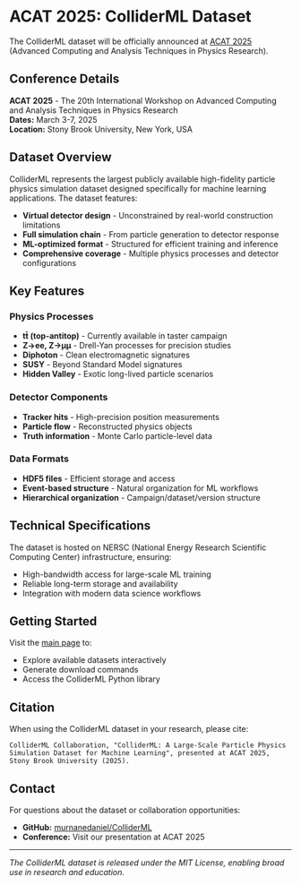 # ACAT 2025: ColliderML Dataset

The ColliderML dataset will be officially announced at [ACAT 2025](https://indico.cern.ch/event/1330797/) (Advanced Computing and Analysis Techniques in Physics Research).

## Conference Details

**ACAT 2025** - The 20th International Workshop on Advanced Computing and Analysis Techniques in Physics Research  
**Dates:** March 3-7, 2025  
**Location:** Stony Brook University, New York, USA

## Dataset Overview

ColliderML represents the largest publicly available high-fidelity particle physics simulation dataset designed specifically for machine learning applications. The dataset features:

- **Virtual detector design** - Unconstrained by real-world construction limitations
- **Full simulation chain** - From particle generation to detector response
- **ML-optimized format** - Structured for efficient training and inference
- **Comprehensive coverage** - Multiple physics processes and detector configurations

## Key Features

### Physics Processes
- **tt̄ (top-antitop)** - Currently available in taster campaign
- **Z→ee, Z→μμ** - Drell-Yan processes for precision studies
- **Diphoton** - Clean electromagnetic signatures
- **SUSY** - Beyond Standard Model signatures
- **Hidden Valley** - Exotic long-lived particle scenarios

### Detector Components
- **Tracker hits** - High-precision position measurements
- **Particle flow** - Reconstructed physics objects
- **Truth information** - Monte Carlo particle-level data

### Data Formats
- **HDF5 files** - Efficient storage and access
- **Event-based structure** - Natural organization for ML workflows
- **Hierarchical organization** - Campaign/dataset/version structure

## Technical Specifications

The dataset is hosted on NERSC (National Energy Research Scientific Computing Center) infrastructure, ensuring:

- High-bandwidth access for large-scale ML training
- Reliable long-term storage and availability
- Integration with modern data science workflows

## Getting Started

Visit the [main page](/) to:
- Explore available datasets interactively
- Generate download commands
- Access the ColliderML Python library

## Citation

When using the ColliderML dataset in your research, please cite:

```
ColliderML Collaboration, "ColliderML: A Large-Scale Particle Physics 
Simulation Dataset for Machine Learning", presented at ACAT 2025, 
Stony Brook University (2025).
```

## Contact

For questions about the dataset or collaboration opportunities:
- **GitHub:** [murnanedaniel/ColliderML](https://github.com/murnanedaniel/ColliderML)
- **Conference:** Visit our presentation at ACAT 2025

---

*The ColliderML dataset is released under the MIT License, enabling broad use in research and education.*
